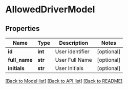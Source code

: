 # AllowedDriverModel

## Properties
Name | Type | Description | Notes
------------ | ------------- | ------------- | -------------
**id** | **int** | User identifier | [optional] 
**full_name** | **str** | User Full Name | [optional] 
**initials** | **str** | User Initials | [optional] 

[[Back to Model list]](../README.md#documentation-for-models) [[Back to API list]](../README.md#documentation-for-api-endpoints) [[Back to README]](../README.md)



